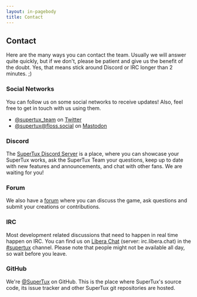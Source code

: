 ```yaml
---
layout: in-pagebody
title: Contact
---
```


## Contact

Here are the many ways you can contact the team. Usually we will answer quite
quickly, but if we don't, please be patient and give us the benefit of the
doubt. Yes, that means stick around Discord or IRC longer than 2 minutes. ;)

### Social Networks

You can follow us on some social networks to receive updates! Also, feel free to
get in touch with us using them.

- [@supertux\_team](https://twitter.com/supertux_team) on
  [Twitter](https://twitter.com)
- [@supertux@floss.social](https://floss.social/@supertux) on [Mastodon](https://joinmastodon.org/)

### Discord

The [SuperTux Discord Server](https://discord.gg/AcvtHWz) is a place, where you can showcase
your SuperTux works, ask the SuperTux Team your questions, keep up to date with new features
and announcements, and chat with other fans. We are waiting for you!

### Forum

We also have a [forum](http://forum.freegamedev.net/viewforum.php?f=66) where
you can discuss the game, ask questions and submit your creations or
contributions.

### IRC

Most development related discussions that need to happen in real time happen on
IRC. You can find us on [Libera Chat](https://libera.chat/) (server:
irc.libera.chat) in the [#supertux](ircs://irc.libera.chat/#supertux)
channel. Please note that people might not be available all day, so wait before
you leave.

### GitHub

We're [@SuperTux](https://github.com/SuperTux) on GitHub. This is the place
where SuperTux's source code, its issue tracker and other SuperTux git repositories are hosted.
